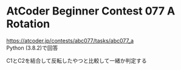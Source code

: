 # AtCoder Beginner Contest 077 A Rotation  
https://atcoder.jp/contests/abc077/tasks/abc077_a  
Python (3.8.2)で回答  

C1とC2を結合して反転したやつと比較して一緒か判定する
